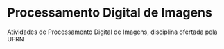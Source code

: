 # Processamento Digital de Imagens
Atividades de Processamento Digital de Imagens, disciplina ofertada pela UFRN
